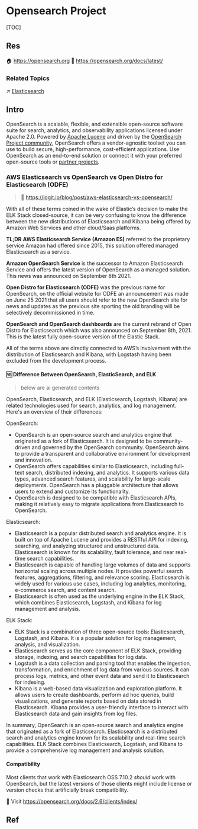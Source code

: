 # Opensearch Project

[TOC]



## Res
🏠 https://opensearch.org
📂 https://opensearch.org/docs/latest/


### Related Topics
↗ [Elasticsearch](../📲%20Embedding%20Database/Elasticsearch.md)



## Intro
OpenSearch is a scalable, flexible, and extensible open-source software suite for search, analytics, and observability applications licensed under Apache 2.0. Powered by [Apache Lucene](https://lucene.apache.org/) and driven by the [OpenSearch Project community](https://opensearch.org/about.html), OpenSearch offers a vendor-agnostic toolset you can use to build secure, high-performance, cost-efficient applications. Use OpenSearch as an end-to-end solution or connect it with your preferred open-source tools or [partner projects](https://opensearch.org/partners).


### AWS Elasticsearch vs OpenSearch vs Open Distro for Elasticsearch (ODFE)

> 🔗 https://logit.io/blog/post/aws-elasticsearch-vs-opensearch/

With all of these terms coined in the wake of Elastic’s decision to make the ELK Stack closed-source, it can be very confusing to know the difference between the new distributions of Elasticsearch and Kibana being offered by Amazon Web Services and other cloud/Saas platforms.

**TL;DR**
**AWS Elasticsearch Service (Amazon ES)** referred to the proprietary service Amazon had offered since 2015, this solution offered managed Elasticsearch as a service.

**Amazon OpenSearch Service** is the successor to Amazon Elasticsearch Service and offers the latest version of OpenSearch as a managed solution. This news was announced on September 8th 2021.

**Open Distro for Elasticsearch (ODFE)** was the previous name for OpenSearch, on the official website for ODFE an announcement was made on June 25 2021 that all users should refer to the new OpenSearch site for news and updates as the previous site sporting the old branding will be selectively decommissioned in time.

**OpenSearch and OpenSearch dashboards** are the current rebrand of Open Distro for Elasticsearch which was also announced on September 8th, 2021. This is the latest fully open-source version of the Elastic Stack.

All of the terms above are directly connected to AWS’s involvement with the distribution of Elasticsearch and Kibana, with Logstash having been excluded from the development process.
#### 🆚 Difference Between OpenSearch, ElasticSearch, and ELK
> below are ai generated contents

OpenSearch, Elasticsearch, and ELK (Elasticsearch, Logstash, Kibana) are related technologies used for search, analytics, and log management. Here's an overview of their differences:

OpenSearch:
- OpenSearch is an open-source search and analytics engine that originated as a fork of Elasticsearch. It is designed to be community-driven and governed by the OpenSearch community. OpenSearch aims to provide a transparent and collaborative environment for development and innovation.
- OpenSearch offers capabilities similar to Elasticsearch, including full-text search, distributed indexing, and analytics. It supports various data types, advanced search features, and scalability for large-scale deployments. OpenSearch has a pluggable architecture that allows users to extend and customize its functionality.
- OpenSearch is designed to be compatible with Elasticsearch APIs, making it relatively easy to migrate applications from Elasticsearch to OpenSearch.

Elasticsearch:
- Elasticsearch is a popular distributed search and analytics engine. It is built on top of Apache Lucene and provides a RESTful API for indexing, searching, and analyzing structured and unstructured data. Elasticsearch is known for its scalability, fault tolerance, and near real-time search capabilities.
- Elasticsearch is capable of handling large volumes of data and supports horizontal scaling across multiple nodes. It provides powerful search features, aggregations, filtering, and relevance scoring. Elasticsearch is widely used for various use cases, including log analytics, monitoring, e-commerce search, and content search.
- Elasticsearch is often used as the underlying engine in the ELK Stack, which combines Elasticsearch, Logstash, and Kibana for log management and analysis.

ELK Stack:
- ELK Stack is a combination of three open-source tools: Elasticsearch, Logstash, and Kibana. It is a popular solution for log management, analysis, and visualization.
- Elasticsearch serves as the core component of ELK Stack, providing storage, indexing, and search capabilities for log data.
- Logstash is a data collection and parsing tool that enables the ingestion, transformation, and enrichment of log data from various sources. It can process logs, metrics, and other event data and send it to Elasticsearch for indexing.
- Kibana is a web-based data visualization and exploration platform. It allows users to create dashboards, perform ad hoc queries, build visualizations, and generate reports based on data stored in Elasticsearch. Kibana provides a user-friendly interface to interact with Elasticsearch data and gain insights from log files.

In summary, OpenSearch is an open-source search and analytics engine that originated as a fork of Elasticsearch. Elasticsearch is a distributed search and analytics engine known for its scalability and real-time search capabilities. ELK Stack combines Elasticsearch, Logstash, and Kibana to provide a comprehensive log management and analysis solution.
#### Compatibility 
Most clients that work with Elasticsearch OSS 7.10.2 _should_ work with OpenSearch, but the latest versions of those clients might include license or version checks that artificially break compatibility. 

👀 Visit https://opensearch.org/docs/2.6/clients/index/



## Ref
